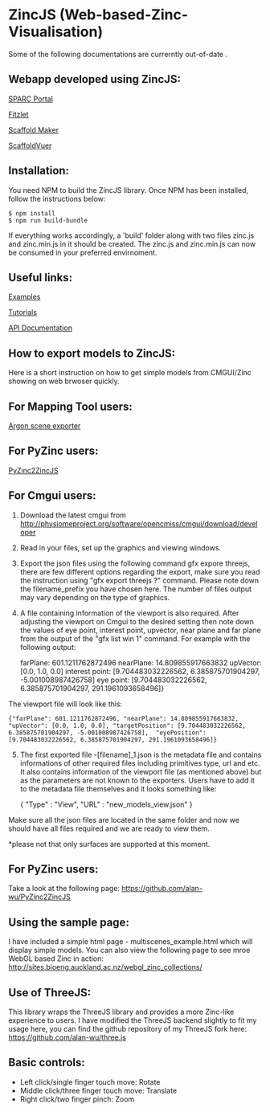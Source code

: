 ZincJS (Web-based-Zinc-Visualisation)
=====================================

Some of the following documentations are currerntly out-of-date .

Webapp developed using ZincJS:
------------------------------

[SPARC Portal](https://sparc.science/maps?type=wholebody)

[Fitzlet](https://sites.bioeng.auckland.ac.nz/mwu035/fitzlet/)

[Scaffold Maker](https://mapcore-demo.org/2019/colon/scaffold.html)

[ScaffoldVuer](https://mapcore-demo.org/current/scaffoldvuer)

Installation:
-------------

You need NPM to build the ZincJS library. Once NPM has been installed, follow the instructions below:

```Shell
$ npm install
$ npm run build-bundle
```

If everything works accordingly, a 'build' folder along with two files zinc.js and zinc.min.js in it should be created. The zinc.js and zinc.min.js can now be consumed in your preferred envirnoment.

Useful links:
-------------

[Examples](https://github.com/alan-wu/ZincJS-Examples/)

[Tutorials](https://github.com/alan-wu/ZincJS-Tutorials/)

[API Documentation](https://abi-software.github.io/ZincJS/)

How to export models to ZincJS:
-------------------------------

Here is a short instruction on how to get simple models from CMGUI/Zinc showing on web brwoser quickly.

For Mapping Tool users:
-----------------------

[Argon scene exporter](https://abi-mapping-tools.readthedocs.io/en/v1.2.1/mapclientplugins.argonsceneexporterstep/docs/index.html)

For PyZinc users:
-----------------

[PyZinc2ZincJS](https://github.com/alan-wu/PyZinc2ZincJS/)

For Cmgui users:
----------------

1. Download the latest cmgui from http://physiomeproject.org/software/opencmiss/cmgui/download/developer

2. Read in your files, set up the graphics and viewing windows.

3. Export the json files using the following command gfx expore threejs, there are few different options regarding the export, make sure you read the instruction using "gfx export threejs ?" command. Please note down the filename_prefix you have chosen here. The number of files output may vary depending on the type of graphics.

4. A file containing information of the viewport is also required. After adjusting the viewport on Cmgui to the desired setting then note down the values of eye point, interest point, upvector, near plane and far plane from the output of the "gfx list win 1" command. For example with the following output:

	farPlane: 601.1211762872496 
	nearPlane: 14.809855917663832
	upVector: [0.0, 1.0, 0.0]
	interest point: [9.704483032226562, 6.385875701904297, -5.001008987426758] 
	eye point: [9.704483032226562, 6.385875701904297, 291.1961093658496]}

The viewport file will look like this: 

	{"farPlane": 601.1211762872496, "nearPlane": 14.809855917663832, "upVector": [0.0, 1.0, 0.0], "targetPosition": [9.704483032226562, 6.385875701904297, -5.001008987426758],  "eyePosition": [9.704483032226562, 6.385875701904297, 291.1961093658496]}

5. The first exported file -[filename]_1.json is the metadata file and contains
informations of other required files including primitives type, url and etc. It also contains information of the viewport file (as mentioned above) but as the parameters are not known to the exporters. Users have to add it to the metadata file themselves and it looks something like:

   {
      "Type" : "View",
      "URL" : "new_models_view.json"
   }

	
Make sure all the json files are located in the same folder and now we should have all files required and we are ready to view them.

*please not that only surfaces are supported at this moment.

For PyZinc users:
----------------

Take a look at the following page: https://github.com/alan-wu/PyZinc2ZincJS

Using the sample page:
----------------------

I have included a simple html page - multiscenes_example.html which will display simple models.
You can also view the following page to see mroe WebGL based Zinc in action: http://sites.bioeng.auckland.ac.nz/webgl_zinc_collections/

Use of ThreeJS:
----------------

This library wraps the ThreeJS library and provides a more Zinc-like experience to users.
I have modified the ThreeJS backend slightly to fit my usage here, you can find the github repository of my ThreeJS fork here: https://github.com/alan-wu/three.js
 
Basic controls:
---------------

* Left click/single finger touch move: Rotate
* Middle click/three finger touch move: Translate
* Right click/two finger pinch: Zoom

